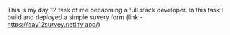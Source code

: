 This is my day 12 task of me becaoming a full stack developer. In this task I build and deployed a simple suvery form (link:- https://day12survey.netlify.app/)
